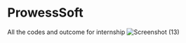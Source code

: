 # ProwessSoft
All the codes and outcome for internship
![Screenshot (13)](https://user-images.githubusercontent.com/98164154/158857437-830452d1-9415-4d1f-ab25-a3aa1d05baed.png)
